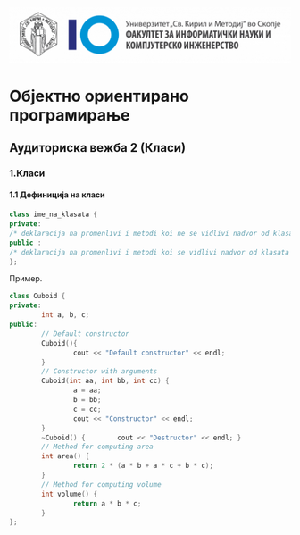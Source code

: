 <img src="../img/logo_mk.png">

# Објектно ориентирано програмирање
## Аудиториска вежба 2 (Класи)

### 1.Класи

#### 1.1 Дефиниција на класи

```cpp
class ime_na_klasata {
private:
/* deklaracija na promenlivi i metodi koi ne se vidlivi nadvor od klasata */
public :
/* deklaracija na promenlivi i metodi koi se vidlivi nadvor od klasata */
};
```

Пример.

```cpp
class Cuboid {
private:
        int a, b, c;
public:
        // Default constructor
        Cuboid(){
                cout << "Default constructor" << endl;
        }
        // Constructor with arguments
        Cuboid(int aa, int bb, int cc) {
                a = aa;
                b = bb;
                c = cc;
                cout << "Constructor" << endl;
        }
        ~Cuboid() {        cout << "Destructor" << endl; }
        // Method for computing area
        int area() {
                return 2 * (a * b + a * c + b * c);
        }
        // Method for computing volume
        int volume() {
                return a * b * c;
        }
};
```